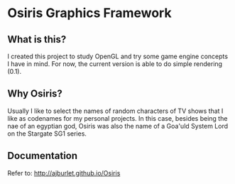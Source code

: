 # Osiris Graphics Framework

## What is this?

I created this project to study OpenGL and try some game engine concepts I have in mind. For now, the current version 
is able to do simple rendering (0.1).

## Why Osiris?

Usually I like to select the names of random characters of TV shows that I like as codenames for my personal projects. 
In this case, besides being the nae of an egyptian god, Osiris was also the name of a Goa'uld System Lord on the Stargate 
SG1 series.

## Documentation

Refer to: http://ajburlet.github.io/Osiris

